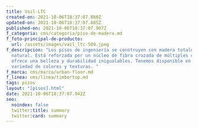 ```yaml
---
title: Vail-LTC
created-on: 2021-10-06T18:37:07.860Z
updated-on: 2021-10-06T18:37:07.885Z
published-on: 2021-10-06T18:37:07.907Z
f_categoria: cms/categoria/piso-de-madera.md
f_foto-principal-de-producto:
  url: /assets/images/vail_ltc-509.jpeg
f_descripcion: "Los pisos de ingeniería se construyen con madera totalmente
  natural. Está reforzada por un núcleo de fibra cruzada de múltiples capas, que
  ofrece una belleza y durabilidad inigualables. Tenemos disponible en una
  variedad de colores y texturas. "
f_marca: cms/marca/urban-floor.md
f_linea: cms/linea/timbertop.md
tags: pisos
layout: "[pisos].html"
date: 2021-10-06T18:37:07.942Z
seo:
  noindex: false
  twitter:title: summary
  twitter:card: summary
---
```

